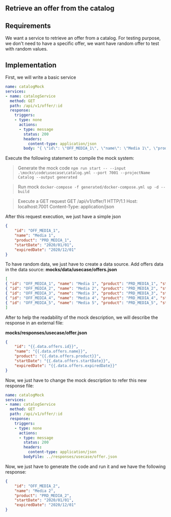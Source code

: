 ## Retrieve an offer from the catalog

## Requirements
We want a service to retrieve an offer from a catalog. For testing purpose, we don't need to have a specific offer, we want have random offer to test with random values.

## Implementation
First, we will write a basic service
```yaml
name: catalogMock
services:
- name: catalogService
  method: GET
  path: /api/v1/offer/:id
  response:
    triggers:
    - type: none
      actions:
      - type: message
        status: 200
        headers:
          content-type: application/json
        body: "{ \"id\": \"OFF_MEDIA_1\", \"name\": \"Media 1\", \"product\": \"PRD_MEDIA_1\", \"startDate\": \"2020/01/01\", \"expiredDate\": \"2020/12/01\" }"
```

Execute the following statement to compile the mock system:
> Generate the mock code
`npm run start -- --input .\mocks\code\usecase\catalog.yml --port 7001 --projectName Catalog --output generated`

> Run mock
`docker-compose -f generated/docker-compose.yml up -d --build`

> Execute a GET request
GET /api/v1/offer/1 HTTP/1.1
Host: localhost:7001
Content-Type: application/json

After this request execution, we just have a simple json
```json
{
    "id": "OFF_MEDIA_1",
    "name": "Media 1",
    "product": "PRD_MEDIA_1",
    "startDate": "2020/01/01",
    "expiredDate": "2020/12/01"
}
```

To have random data, we just have to create a data source. Add offers data in the data source:
**mocks/data/usecase/offers.json**
```json
[
{ "id": "OFF_MEDIA_1", "name": "Media 1", "product": "PRD_MEDIA_1", "startDate": "2020/01/01", "expiredDate": "2020/12/01" },
{ "id": "OFF_MEDIA_2", "name": "Media 2", "product": "PRD_MEDIA_2", "startDate": "2020/01/01", "expiredDate": "2020/12/01" },
{ "id": "OFF_MEDIA_3", "name": "Media 3", "product": "PRD_MEDIA_3", "startDate": "2020/01/01", "expiredDate": "2020/12/01" },
{ "id": "OFF_MEDIA_4", "name": "Media 4", "product": "PRD_MEDIA_4", "startDate": "2020/01/01", "expiredDate": "2020/12/01" },
{ "id": "OFF_MEDIA_5", "name": "Media 5", "product": "PRD_MEDIA_5", "startDate": "2020/01/01", "expiredDate": "2020/12/01" }
]
```

After to help the readability of the mock description, we will describe the response in an external file:

**mocks/responses/usecase/offer.json**
```json
{
    "id": "{{.data.offers.id}}",
    "name": "{{.data.offers.name}}",
    "product": "{{.data.offers.product}}",
    "startDate": "{{.data.offers.startDate}}",
    "expiredDate": "{{.data.offers.expiredDate}}"
}
```

Now, we just have to change the mock description to refer this new response file:

```yaml
name: catalogMock
services:
- name: catalogService
  method: GET
  path: /api/v1/offer/:id
  response:
    triggers:
    - type: none
      actions:
      - type: message
        status: 200
        headers:
          content-type: application/json
        bodyFile: ../responses/usecase/offer.json
```

Now, we just have to generate the code and run it and we have the following response:
```json
{
    "id": "OFF_MEDIA_2",
    "name": "Media 2",
    "product": "PRD_MEDIA_2",
    "startDate": "2020/01/01",
    "expiredDate": "2020/12/01"
}
```